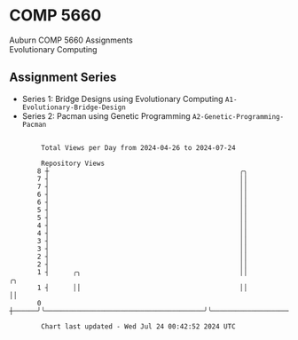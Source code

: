 # COMP 5660
Auburn COMP 5660 Assignments  
Evolutionary Computing

## Assignment Series
- Series 1: Bridge Designs using Evolutionary Computing `A1-Evolutionary-Bridge-Design`
- Series 2: Pacman using Genetic Programming `A2-Genetic-Programming-Pacman`

```

        Total Views per Day from 2024-04-26 to 2024-07-24

        Repository Views
       8 ┼                                                ╭╮
       7 ┤                                                ││
       7 ┤                                                ││
       6 ┤                                                ││
       6 ┤                                                ││
       5 ┤                                                ││
       5 ┤                                                ││
       4 ┤                                                ││
       4 ┤                                                ││
       3 ┤                                                ││
       3 ┤                                                ││
       2 ┤                                                ││
       2 ┤                                                ││
       1 ┤      ╭╮                                        ││                          ╭╮
       1 ┤      ││                                        ││                          ││
       0 ┼──────╯╰────────────────────────────────────────╯╰──────────────────────────╯╰───────────

        Chart last updated - Wed Jul 24 00:42:52 2024 UTC
        
```
